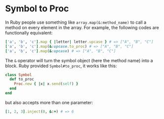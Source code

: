 # Symbol to Proc

In Ruby people use something like `array.map(&:method_name)` to call a method on every element in the array. For example, the following codes are functionally equivalent:

```ruby
['a', 'b', 'c'].map { |letter| letter.upcase } # => ["A", "B", "C"]
['a', 'b', 'c'].map(&:upcase.to_proc) # => ["A", "B", "C"]
['a', 'b', 'c'].map(&:upcase) # => ["A", "B", "C"]
```

The `&` operator will turn the symbol object (here the method name) into a block. Ruby provided `Symbol#to_proc`, it works like this:

```ruby
class Symbol
  def to_proc
    Proc.new { |x| x.send(self) }
  end
end
```

but also accepts more than one parameter:

```ruby
[1, 2, 3].inject(0, &:+) # => 6
```
